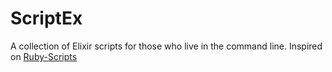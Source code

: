 # ScriptEx
A collection of Elixir scripts for those who live in the command line. Inspired on [Ruby-Scripts](https://github.com/jakewmeyer/Ruby-Scripts)
